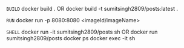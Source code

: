 `BUILD`
docker build .
OR
docker build -t sumitsingh2809/posts:latest .

`RUN`
docker run -p 8080:8080 <imageId/imageName>

`SHELL`
docker run -it sumitsingh2809/posts sh
OR
docker run sumitsingh2809/posts
docker ps
docker exec -it <containerId> sh
